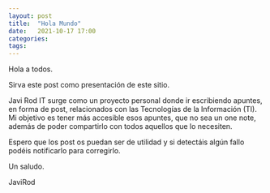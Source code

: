 ```yaml
---
layout: post
title:  "Hola Mundo"
date:   2021-10-17 17:00
categories:
tags:
---
```

Hola a todos.

Sirva este post como presentación de este sitio.

Javi Rod IT surge como un proyecto personal donde ir escribiendo apuntes, en forma de post, relacionados con las Tecnologías de la Información (TI). Mi objetivo es tener más accesible esos apuntes, que no sea un one note, además de poder compartirlo con todos aquellos que lo necesiten.

Espero que los post os puedan ser de utilidad y si detectáis algún fallo podéis notificarlo para corregirlo.

Un saludo.

JaviRod
